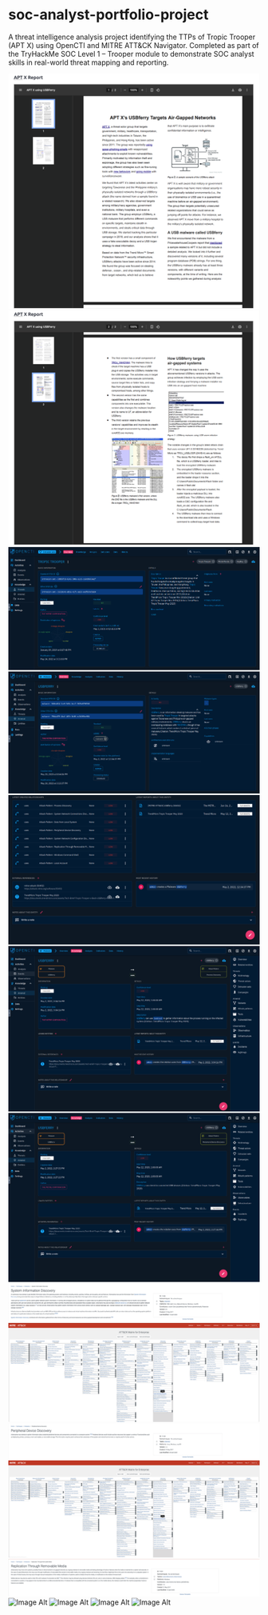 # soc-analyst-portfolio-project
A threat intelligence analysis project identifying the TTPs of Tropic Trooper (APT X) using OpenCTI and MITRE ATT&amp;CK Navigator. Completed as part of the TryHackMe SOC Level 1 – Trooper module to demonstrate SOC analyst skills in real-world threat mapping and reporting.

 ![Image Alt](https://github.com/andre5Jr/soc-analyst-portfolio-project/blob/f40efe3a13f58ffe146525bc56a8a2fcb660dfe8/Task%201%20-%20Who's%20The%20Threat%3F.png) 
 ![Image Alt](https://github.com/andre5Jr/soc-analyst-portfolio-project/blob/0a130c6bff42fa161a23b9fafd41bd33117ae984/Task%201%20-%20Who's%20The%20Threat%3F%20Pt%202..png)
 ![Image Alt](https://github.com/andre5Jr/soc-analyst-portfolio-project/blob/9f73ed1070eb56370de1b8f33fa340ee214b7386/Task%201%20-%20Who's%20The%20Threat%3F%20Pt%203..png)
 ![Image Alt](https://github.com/andre5Jr/soc-analyst-portfolio-project/blob/f9aa1228a6da7886c9360311f2c00330ac30cfe7/Task%201%20-%20Identifying%20the%20Threat%20Actor.png)
 ![Image Alt](https://github.com/andre5Jr/soc-analyst-portfolio-project/blob/ddc0d9a3a9b20abcd5b4e3e690093c770b9414f1/Task%201%20-%20Identifying%20the%20Threat%20Actor%20Pt%202..png)
 ![Image Alt](https://github.com/andre5Jr/soc-analyst-portfolio-project/blob/263ba49c81a36d9627c25141b033b590f47f58e6/Task%202%20-%20Investigate%20the%20Threat%20-%20USBferry%20-%20Process%20Discovery..png) 
 ![Image Alt](https://github.com/andre5Jr/soc-analyst-portfolio-project/blob/e81b1d70fdd7313b277b4d557ff440d315002c3d/Task%202%20-%20Investigate%20the%20Threat%20-%20USBferry%20-%20Peripheral%20Device%20Discovery%20Pt%202..png)
 ![Image Alt](https://github.com/andre5Jr/soc-analyst-portfolio-project/blob/67f31a5887dcefc227114396b2d9c5bfc6cbef39/Task%203%20-%20T1082.png)
 ![Image Alt](https://github.com/andre5Jr/soc-analyst-portfolio-project/blob/238974c0699c2a5e4cfd48761fa16771e4948ffd/Task%203%20-%20T1082%20Pt%202.png)
 ![Image Alt](https://github.com/andre5Jr/soc-analyst-portfolio-project/blob/ac9bda776e60e435478da8bc748e1f430412427d/Task%203%20T1120.png)
 ![Image Alt](https://github.com/andre5Jr/soc-analyst-portfolio-project/blob/0fd565e9bae58a23cdbfd9e5148dbaf186815864/Task%203%20-%20T1120%20Pt%202..png)
 ![Image Alt](https://github.com/andre5Jr/soc-analyst-portfolio-project/blob/a200ce1701383eebf787944ea6b5a1cc1b11ab50/Task%203%20T1091..png)
 ![Image Alt]()
 ![Image Alt]()
 ![Image Alt]()
 ![Image Alt]()









